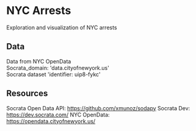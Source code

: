 # NYC Arrests

Exploration and visualization of NYC arrests

## Data

Data from NYC OpenData  
Socrata_domain: 'data.cityofnewyork.us'  
Socrata dataset 'identifier: uip8-fykc'  

## Resources

Socrata Open Data API: https://github.com/xmunoz/sodapy
Socrata Dev: https://dev.socrata.com/
NYC OpenData: https://opendata.cityofnewyork.us/
